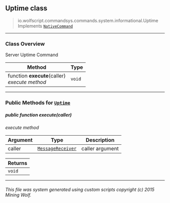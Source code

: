 ## Uptime __class__

>io.wolfscript.commandsys.commands.system.informational.Uptime
>Implements [`NativeCommand`](..\..\..\NativeCommand.md)

---

### Class Overview

Server Uptime Command

Method | Type   
--- | :--- 
 function __execute__(caller) <br> _execute method_ | `void`



---


### Public Methods for [`Uptime`](Uptime.md)

##### <a id='execute'></a>public  function __execute__(caller)

_execute method_

Argument | Type | Description  
--- | --- | --- 
caller | [`MessageReceiver`](..\..\..\..\chat\MessageReceiver.md) | caller argument

Returns | 
--- | 
`void` |


---


###### This file was system generated using custom scripts copyright (c) 2015 Mining Wolf.
	

